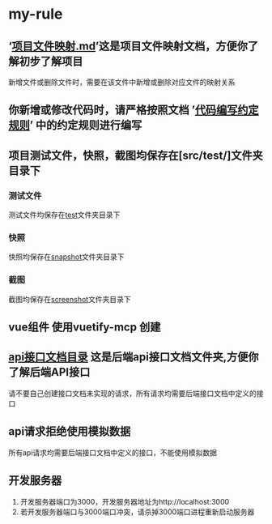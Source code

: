 # my-rule

## ‘[项目文件映射.md](../../rules/项目文件映射.md)’这是项目文件映射文档，方便你了解初步了解项目 
新增文件或删除文件时，需要在该文件中新增或删除对应文件的映射关系
## 你新增或修改代码时，请严格按照文档 ’[代码编写约定规则](../../rules/代码编写约定规则/代码编写约定规则.md)’ 中的约定规则进行编写

## 项目测试文件，快照，截图均保存在[src/test/]文件夹目录下

### 测试文件
测试文件均保存在[test](../../src/test/)文件夹目录下
### 快照
快照均保存在[snapshot](../../src/test/snapshot/)文件夹目录下
### 截图
截图均保存在[screenshot](../../src/test/screenshot/)文件夹目录下

## vue组件 使用vuetify-mcp 创建
## [api接口文档目录](../../rules/api/api文档/) 这是后端api接口文档文件夹,方便你了解后端API接口
请不要自己创建接口文档未实现的请求，所有请求均需要后端接口文档中定义的接口
## api请求拒绝使用模拟数据
所有api请求均需要后端接口文档中定义的接口，不能使用模拟数据
## 开发服务器
1. 开发服务器端口为3000，开发服务器地址为http://localhost:3000
2. 若开发服务器端口与3000端口冲突，请杀掉3000端口进程重新启动服务器
